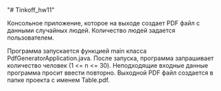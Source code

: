 "# Tinkoff_hw11"

Консольное приложение, которое на выходе создает PDF файл с данными случайных людей.
Количество людей задается пользователем.

Программа запускается функцией main класса PdfGeneratorApplication.java.
После запуска, программа запрашивает количество человек (1 <= n <= 30).
Неподходящие входные данные программа просит ввести повторно.
Выходной PDF файл создается в папке проекта с именем Table.pdf.